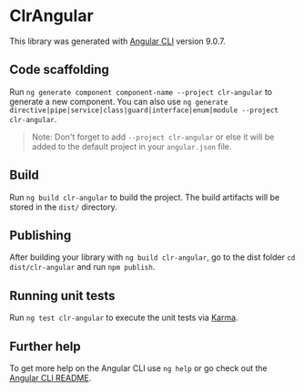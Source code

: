 # ClrAngular

This library was generated with [Angular CLI](https://github.com/angular/angular-cli) version 9.0.7.

## Code scaffolding

Run `ng generate component component-name --project clr-angular` to generate a new component. You can also use `ng generate directive|pipe|service|class|guard|interface|enum|module --project clr-angular`.

> Note: Don't forget to add `--project clr-angular` or else it will be added to the default project in your `angular.json` file.

## Build

Run `ng build clr-angular` to build the project. The build artifacts will be stored in the `dist/` directory.

## Publishing

After building your library with `ng build clr-angular`, go to the dist folder `cd dist/clr-angular` and run `npm publish`.

## Running unit tests

Run `ng test clr-angular` to execute the unit tests via [Karma](https://karma-runner.github.io).

## Further help

To get more help on the Angular CLI use `ng help` or go check out the [Angular CLI README](https://github.com/angular/angular-cli/blob/master/README.md).
